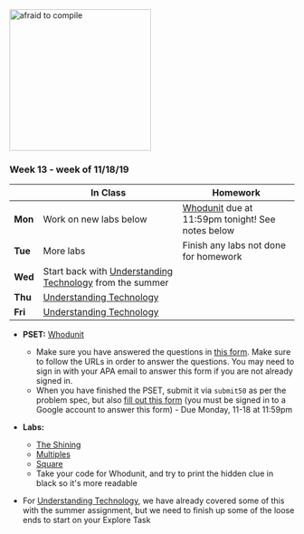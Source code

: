 <img src="https://www.digitaltechnologylabs.com/wp-content/uploads/2019/06/11.png" alt="afraid to compile" height="250">

### Week 13 - week of 11/18/19 

  |       |In Class               |Homework   |
  |-------|---------              |---------  |
  |**Mon**|Work on new labs below |[Whodunit](https://docs.cs50.net/2019/ap/problems/whodunit/whodunit.html) due at 11:59pm tonight! See notes below|
  |**Tue**|More labs              |Finish any labs not done for homework|
  |**Wed**|Start back with [Understanding Technology](/ap/curriculum/understanding_technology) from the summer |       |
  |**Thu**|[Understanding Technology](/ap/curriculum/understanding_technology)|           |
  |**Fri**|[Understanding Technology](/ap/curriculum/understanding_technology)|           |

* **PSET:** [Whodunit](https://docs.cs50.net/2019/ap/problems/whodunit/whodunit.html)
  * Make sure you have answered the questions in [this form](https://forms.microsoft.com/Pages/ResponsePage.aspx?id=pzkNu6tRKkuypSiSsDYamccaKXZ-XoNApSiIBzYo6sNUQzFLTEg4VDJEM1ZMMEhZRzdVNzZSQlZJTi4u). Make sure to follow the URLs in order to answer the questions. You may need to sign in with your APA email to answer this form if you are not already signed in.
  * When you have finished the PSET, submit it via `submit50` as per the problem spec, but also [fill out this form](https://forms.gle/wLirNKRvQqfcnNvx6) (you must be signed in to a Google account to answer this form) - Due Monday, 11-18 at 11:59pm

* **Labs:**
  * [The Shining](https://lab.cs50.io/candib80/cs50labs/c/shining/)
  * [Multiples](https://lab.cs50.io/candib80/cs50labs/c/multiples/)
  * [Square](https://lab.cs50.io/candib80/cs50labs/c/square/)
  * Take your code for Whodunit, and try to print the hidden clue in black so it's more readable
  
* For [Understanding Technology](/ap/curriculum/understanding_technology), we have already covered some of this with the summer assignment, but we need to finish up some of the loose ends to start on your Explore Task 